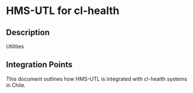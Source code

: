 # HMS-UTL for cl-health

## Description

Utilities

## Integration Points

This document outlines how HMS-UTL is integrated with cl-health systems in Chile.
